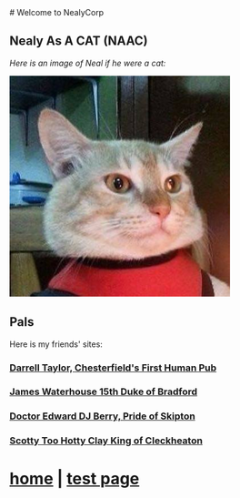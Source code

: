 <link rel="shortcut icon" type="image/x-icon" href="favicon.ico">
<a name="topIndex"></a>
# Welcome to NealyCorp

## Nealy As A CAT (NAAC)
*Here is an image of Neal if he were a cat:*

![alt text](./images/jimmie.jpeg "Neal As A Cat")

## Pals
Here is my friends' sites:
<br>
### [Darrell Taylor, Chesterfield's First Human Pub](http://www.darrelltaylor.com/)
### [James Waterhouse 15th Duke of Bradford](https://www.jameswaterhouse.net)
### [Doctor Edward DJ Berry, Pride of Skipton](https://www.eddjberry.com/)
### [Scotty Too Hotty Clay King of Cleckheaton](https://www.scottclay.dev)

# [home](#topIndex) | [test page](./docs/test.md)
